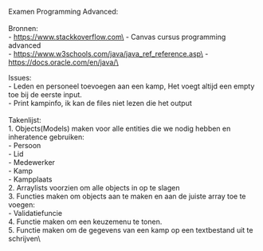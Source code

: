 Examen Programming Advanced:\
\
Bronnen:\
	- https://www.stackkoverflow.com\
 	- Canvas cursus programming advanced\
  	- https://www.w3schools.com/java/java_ref_reference.asp\
   	- https://docs.oracle.com/en/java/\
   	
Issues:\
	- Leden en personeel toevoegen aan een kamp, Het voegt altijd een empty toe bij de eerste input.\
 	- Print kampinfo, ik kan de files niet lezen die het output\
\
Takenlijst:\
	1. Objects(Models) maken voor alle entities die we nodig hebben en inheratence gebruiken:\
		- Persoon\
			- Lid\
			- Medewerker\
		- Kamp\
		- Kampplaats\
	2. Arraylists voorzien om alle objects in op te slagen\
	3. Functies maken om objects aan te maken en aan de juiste array toe te voegen:\
		- Validatiefuncie\
	4. Functie maken om een keuzemenu te tonen.\
	5. Functie maken om de gegevens van een kamp op een textbestand uit te schrijven\
